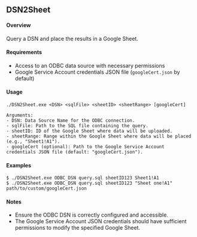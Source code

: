 ## DSN2Sheet

#### Overview

Query a DSN and place the results in a Google Sheet.

#### Requirements

- Access to an ODBC data source with necessary permissions
- Google Service Account credentials JSON file (`googleCert.json` by default)

#### Usage

```
./DSN2Sheet.exe <DSN> <sqlFile> <sheetID> <sheetRange> [googleCert]

Arguments:
- DSN: Data Source Name for the ODBC connection.
- sqlFile: Path to the SQL file containing the query.
- sheetID: ID of the Google Sheet where data will be uploaded.
- sheetRange: Range within the Google Sheet where data will be placed (e.g., "Sheet1!A1").
- googleCert (optional): Path to the Google Service Account credentials JSON file (default: "googleCert.json").
```

#### Examples

```
$ ./DSN2Sheet.exe ODBC_DSN query.sql sheetID123 Sheet1!A1  
$ ./DSN2Sheet.exe ODBC_DSN query.sql sheetID123 "Sheet one!A1" path/to/custom/googleCert.json
```

#### Notes

- Ensure the ODBC DSN is correctly configured and accessible.
- The Google Service Account JSON credentials should have sufficient permissions to modify the specified Google Sheet.
